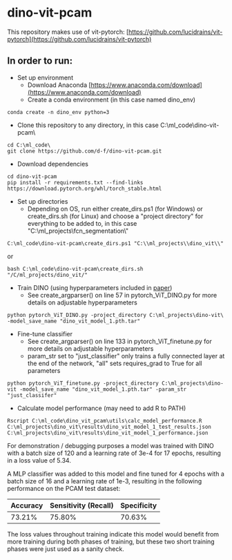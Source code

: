 # dino-vit-pcam

This repository makes use of vit-pytorch: [https://github.com/lucidrains/vit-pytorch](https://github.com/lucidrains/vit-pytorch)

In order to run:
---------------------------------------------------------------------------------------------------------------------------------------------------------------------
- Set up environment 
  - Download Anaconda [https://www.anaconda.com/download](https://www.anaconda.com/download)
  - Create a conda environment (in this case named dino_env)
```
conda create -n dino_env python=3
```
  - Clone this repository to any directory, in this case C:\\ml_code\\dino-vit-pcam\\
```
cd C:\ml_code\
git clone https://github.com/d-f/dino-vit-pcam.git
```
  - Download dependencies
```
cd dino-vit-pcam
pip install -r requirements.txt --find-links https://download.pytorch.org/whl/torch_stable.html
```
  - Set up directories
    - Depending on OS, run either create_dirs.ps1 (for Windows) or create_dirs.sh (for Linux) and choose a "project directory" for everything to be added to, in this case "C:\\ml_projects\\fcn_segmentation\\"
```
C:\ml_code\dino-vit-pcam\create_dirs.ps1 "C:\\ml_projects\\dino_vit\\"
```
or  
```
bash C:\ml_code\dino-vit-pcam\create_dirs.sh
"/C/ml_projects/dino_vit/"
```
  - Train DINO (using hyperparameters included in [paper](https://arxiv.org/abs/2104.14294))
      - See create_argparser() on line 57 in pytorch_ViT_DINO.py for more details on adjustable hyperparameters
```
python pytorch_ViT_DINO.py -project_directory C:\ml_projects\dino-vit\ -model_save_name "dino_vit_model_1.pth.tar"
```
  - Fine-tune classifier
      - See create_argparser() on line 133 in pytorch_ViT_finetune.py for more details on adjustable hyperparameters
      - param_str set to "just_classifier" only trains a fully connected layer at the end of the network, "all" sets requires_grad to True for all parameters
```
python pytorch_ViT_finetune.py -project_directory C:\ml_projects\dino-vit -model_save_name "dino_vit_model_1.pth.tar" -param_str "just_classifer"
```
  - Calculate model performance (may need to add R to PATH)
```
Rscript C:\ml_code\dino_vit_pcam\utils\calc_model_performance.R
C:\ml_projects\dino_vit\results\dino_vit_model_1_test_results.json
C:\ml_projects\dino_vit\results\dino_vit_model_1_performance.json
```

For demonstration / debugging purposes a model was trained with DINO with a batch size of 120 and a learning rate of 3e-4 for 17 epochs, resulting in a loss value of 5.34.

A MLP classifier was added to this model and fine tuned for 4 epochs with a batch size of 16 and a learning rate of 1e-3, resulting in the following performance on the PCAM test dataset:

| Accuracy | Sensitivity (Recall) | Specificity |
| -------- | -------------------- | ----------- |
| 73.21%   | 75.80%               | 70.63%      |

The loss values throughout training indicate this model would benefit from more training during both phases of training, but these two short training phases were just used as a sanity check.

